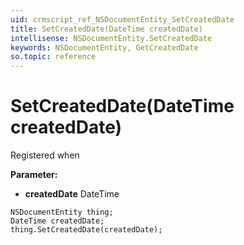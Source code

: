 ```yaml
---
uid: crmscript_ref_NSDocumentEntity_SetCreatedDate
title: SetCreatedDate(DateTime createdDate)
intellisense: NSDocumentEntity.SetCreatedDate
keywords: NSDocumentEntity, GetCreatedDate
so.topic: reference
---
```


# SetCreatedDate(DateTime createdDate)

Registered when

**Parameter:** 
* **createdDate** DateTime

```crmscript
NSDocumentEntity thing;
DateTime createdDate;
thing.SetCreatedDate(createdDate);
```

